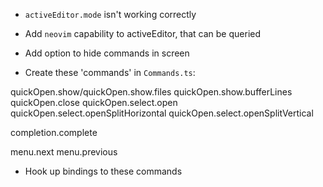 - `activeEditor.mode` isn't working correctly
- Add `neovim` capability to activeEditor, that can be queried

- Add option to hide commands in screen

- Create these 'commands' in `Commands.ts`:

quickOpen.show/quickOpen.show.files
quickOpen.show.bufferLines
quickOpen.close
quickOpen.select.open
quickOpen.select.openSplitHorizontal
quickOpen.select.openSplitVertical

completion.complete

menu.next
menu.previous

- Hook up bindings to these commands
